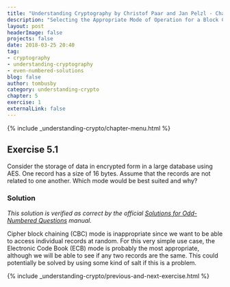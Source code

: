 ```yaml
---
title: "Understanding Cryptography by Christof Paar and Jan Pelzl - Chapter 4 Solutions - Ex5.1"
description: "Selecting the Appropriate Mode of Operation for a Block Cipher in a Specific Use-Case"
layout: post
headerImage: false
projects: false
date: 2018-03-25 20:40
tag:
- cryptography
- understanding-cryptography
- even-numbered-solutions
blog: false
author: tombusby
category: understanding-crypto
chapter: 5
exercise: 1
externalLink: false
---
```


{% include _understanding-crypto/chapter-menu.html %}

## Exercise 5.1

Consider the storage of data in encrypted form in a large database using AES. One record has a size of 16 bytes. Assume that the records are not related to one another. Which mode would be best suited and why?

### Solution

*This solution is verified as correct by the official [Solutions for Odd-Numbered Questions](http://wiki.crypto.rub.de/Buch/en/download/Understanding_Cryptography_Odd_Solutions.pdf) manual.*

Cipher block chaining (CBC) mode is inappropriate since we want to be able to access individual records at random. For this very simple use case, the Electronic Code Book (ECB) mode is probably the most appropriate, although we will be able to see if any two records are the same. This could potentially be solved by using some kind of salt if this is a problem.

{% include _understanding-crypto/previous-and-next-exercise.html %}
